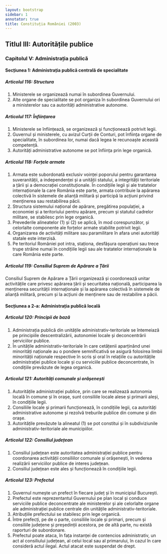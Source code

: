 ```yaml
---
layout: bootstrap
sidebar: 1
annotator: true
title: Constituția României (2003)
---
```


## Titlul III: Autoritățile publice

### Capitolul V: Administrația publică

#### Secțiunea 1: Administrația publică centrală de specialitate

##### **Articolul 116**: *Structura*

1. Ministerele se organizează numai în subordinea Guvernului.
1. Alte organe de specialitate se pot organiza în subordinea Guvernului ori a ministerelor sau ca autorități administrative autonome.

##### **Articolul 117**: *Înființarea*

1. Ministerele se înființează, se organizează și funcționează potrivit legii.
1. Guvernul și ministerele, cu avizul Curții de Conturi, pot înființa organe de specialitate, în subordinea lor, numai dacă legea le recunoaște această competență.
1. Autorități administrative autonome se pot înființa prin lege organică.

##### **Articolul 118**: *Forțele armate*

1. Armata este subordonată exclusiv voinței poporului pentru garantarea suveranității, a independenței și a unității statului, a integrității teritoriale a țării și a democrației constituționale. În condițiile legii și ale tratatelor internaționale la care România este parte, armata contribuie la apărarea colectivă în sistemele de alianță militară și participă la acțiuni privind menținerea sau restabilirea păcii.
1. Structura sistemului național de apărare, pregătirea populației, a economiei și a teritoriului pentru apărare, precum și statutul cadrelor militare, se stabilesc prin lege organică.
1. Prevederile alineatelor (1) și (2) se aplică, în mod corespunzător, și celorlalte componente ale forțelor armate stabilite potrivit legii.
1. Organizarea de activități militare sau paramilitare în afara unei autorități statale este interzisă.
1. Pe teritoriul României pot intra, staționa, desfășura operațiuni sau trece trupe străine numai în condițiile legii sau ale tratatelor internaționale la care România este parte.

##### **Articolul 119**: *Consiliul Suprem de Apărare a Țării*

Consiliul Suprem de Apărare a Țării organizează și coordonează unitar activitățile care privesc apărarea țării și securitatea națională, participarea la menținerea securității internaționale și la apărarea colectivă în sistemele de alianță militară, precum și la acțiuni de menținere sau de restabilire a păcii.

#### Secțiunea a 2-a: Administrația publică locală

##### **Articolul 120**: *Principii de bază*

1. Administrația publică din unitățile administrativ-teritoriale se întemeiază pe principiile descentralizării, autonomiei locale și deconcentrării serviciilor publice.
1. În unitățile administrativ-teritoriale în care cetățenii aparținând unei minorități naționale au o pondere semnificativă se asigură folosirea limbii minorității naționale respective în scris și oral în relațiile cu autoritățile administrației publice locale și cu serviciile publice deconcentrate, în condițiile prevăzute de legea organică.

##### **Articolul 121**: *Autorități comunale și orășenești*

1. Autoritățile administrației publice, prin care se realizează autonomia locală în comune și în orașe, sunt consiliile locale alese și primarii aleși, în condițiile legii.
1. Consiliile locale și primarii funcționează, în condițiile legii, ca autorități administrative autonome și rezolvă treburile publice din comune și din orașe.
1. Autoritățile prevăzute la alineatul (1) se pot constitui și în subdiviziunile administrativ-teritoriale ale municipiilor.

##### **Articolul 122**: *Consiliul județean*

1. Consiliul județean este autoritatea administrației publice pentru coordonarea activității consiliilor comunale și orășenești, în vederea realizării serviciilor publice de interes județean.
1. Consiliul județean este ales și funcționează în condițiile legii.

##### **Articolul 123**: *Prefectul*

1. Guvernul numește un prefect în fiecare județ și în municipiul București.
1. Prefectul este reprezentantul Guvernului pe plan local și conduce serviciile publice deconcentrate ale ministerelor și ale celorlalte organe ale administrației publice centrale din unitățile administrativ-teritoriale.
1. Atribuțiile prefectului se stabilesc prin lege organică.
1. Între prefecți, pe de o parte, consiliile locale și primari, precum și consiliile județene și președinții acestora, pe de altă parte, nu există raporturi de subordonare.
1. Prefectul poate ataca, în fața instanței de contencios administrativ, un act al consiliului județean, al celui local sau al primarului, în cazul în care consideră actul ilegal. Actul atacat este suspendat de drept.